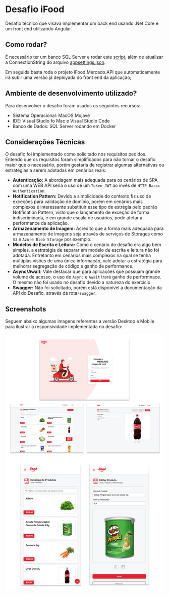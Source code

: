 # Desafio iFood

Desafio técnico que visava implementar um back end usando .Net Core e um front end utilizando Angular.

## Como rodar?
É necessário ter um banco SQL Server e rodar este [script](https://github.com/vinisaeta/desafio-netcore-angular/blob/main/Script/create-table.sql), além de atualizar a ConnectionString do arquivo [appsettings.json](https://github.com/vinisaeta/desafio-netcore-angular/blob/main/iFood/iFood.Mercado.API/appsettings.json).

Em seguida basta roda o projeto iFood.Mercado.API que automaticamente irá subir uma versão já deployada do front end da aplicação;


## Ambiente de desenvolvimento utilizado?
Para desenvolver o desafio foram usados os seguintes recursos:
- Sistema Operacional: MacOS Mojave
- IDE: Visual Studio fo Mac e Visual Studio Code
- Banco de Dados: SQL Server rodando em Docker

## Considerações Técnicas
O desafio foi implementado como solicitado nos requisitos pedidos. Entendo que os requisitos foram simplificados para não tornar o desafio maior que o necessário, porém gostaria de registrar algumas alternativas ou estratégias a serem adotadas em cenários reais:
- **Autenticação:** A abordagem mais adequada para os cenários de SPA com uma WEB API seria o uso de um ```Token JWT``` ao invés de ```HTTP Basic Authentication```.
- **Notification Pattern:** Devido a simplicidade do contexto fiz uso de exceções para validação de domínio, porém em cenários mais complexos é interessante substituir esse tipo de estrégia pelo padrão Notification Pattern, visto que o lançamento de exceção de forma indiscriminada, e em grande escala de usuários, pode afetar a performance da aplicação.
- **Armazenamento de Imagem:** Acredito que a forma mais adequada para armazenamento de imagens seja através de serviços de Storages como ```S3``` e ```Azure Blob Storage``` por exemplo. 
- **Modelos de Escrita e Leitura:** Como o cenário do desafio era algo bem simples, a estratégia de separar em modelo de escrita e leitura não foi adotada. Entretanto em cenários mais complexos na qual se tenha múltiplas visões de uma única informação, vale adotar a estratégia para melhorar segregação de código e ganho de performance.
- **Async/Await:** Vale destacar que para aplicações que possuam grande volume de acesso, o uso de ```Async``` e ```Await``` trará ganho de performnace. O mesmo não foi usado no desafio devido a natureza do exercício.
- **Swagger:** Não foi solicitado, porém está disponível a documentação da API do Desafio, através da rota```/swagger```.


## Screenshots
Seguem abaixo algumas imagens referentes a versão Desktop e Mobile para ilustrar a responsividade implementada no desafio:
<div>
<img src="https://github.com/vinisaeta/desafio-netcore-angular/blob/main/screenshots/desktop/desktop.png" width="1100"/> 
</div>

<div>
<img src="https://github.com/vinisaeta/desafio-netcore-angular/blob/main/screenshots/mobile/mobile.png" width="1100"/> 
</div>
